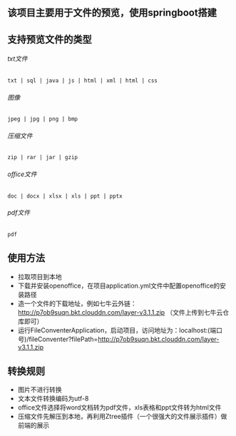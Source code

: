 
## 该项目主要用于文件的预览，使用springboot搭建
支持预览文件的类型
------
###### txt文件
    txt | sql | java | js | html | xml | html | css
###### 图像
    jpeg | jpg | png | bmp
###### 压缩文件
    zip | rar | jar | gzip
###### office文件
    doc | docx | xlsx | xls | ppt | pptx
###### pdf文件
    pdf

## 使用方法
* 拉取项目到本地
* 下载并安装openoffice，在项目application.yml文件中配置openoffice的安装路径
* 造一个文件的下载地址，例如七牛云外链：http://p7ob9suqn.bkt.clouddn.com/layer-v3.1.1.zip （文件上传到七牛云仓库即可）
* 运行FileConventerApplication，启动项目，访问地址为：localhost:(端口号)/fileConventer?filePath=http://p7ob9suqn.bkt.clouddn.com/layer-v3.1.1.zip

## 转换规则
* 图片不进行转换
* 文本文件转换编码为utf-8
* office文件选择将word文档转为pdf文件，xls表格和ppt文件转为html文件
* 压缩文件先解压到本地，再利用Ztree插件（一个很强大的文件展示插件）做前端的展示

